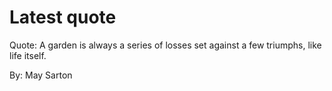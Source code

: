 # Latest quote 

Quote: A garden is always a series of losses set against a few triumphs, like life itself. 

By: May Sarton